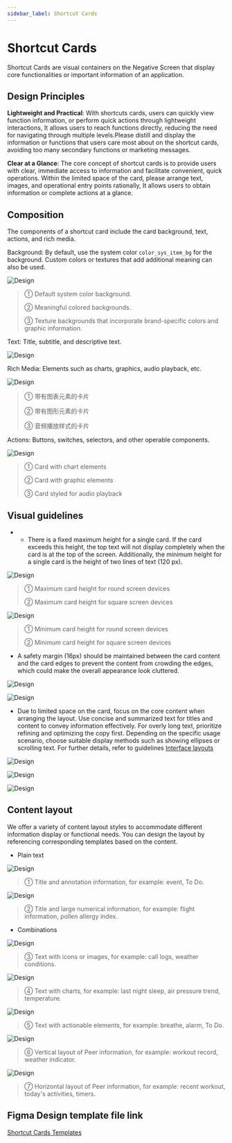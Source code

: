 ```yaml
---
sidebar_label: Shortcut Cards
---
```


# Shortcut Cards

Shortcut Cards are visual containers on the Negative Screen that display core functionalities or important information of an application.

## Design Principles

**Lightweight and Practical**: With shortcuts cards, users can quickly view function information, or perform quick actions through lightweight interactions, It allows users to reach functions directly, reducing the need for navigating through multiple levels.Please distill and display the information or functions that users care most about on the shortcut cards, avoiding too many secondary functions or marketing messages.

**Clear at a Glance**: The core concept of shortcut cards is to provide users with clear, immediate access to information and facilitate convenient, quick operations. Within the limited space of the card, please arrange text, images, and operational entry points rationally, It allows users to obtain information or complete actions at a glance.

## Composition

The components of a shortcut card include the card background, text, actions, and rich media.

Background: By default, use the system color `color_sys_item_bg` for the background. Custom colors or textures that add additional meaning can also be used.

![Design](/img/design/6e07088d-5c2b-4200-9c76-496d9f543716.png)

>① Default system color background.
>
>② Meaningful colored backgrounds.
>
>③ Texture backgrounds that incorporate brand-specific colors and graphic information.

Text: Title, subtitle, and descriptive text.

![Design](/img/design/a4502ace-d793-42e0-9aa0-4e6b582a5666.png)

Rich Media: Elements such as charts, graphics, audio playback, etc.

![Design](/img/design/897f2682-86eb-4ac3-add4-872e4080c49e.png)

>① 带有图表元素的卡片
>
>② 带有图形元素的卡片
>
>③ 音频播放样式的卡片

Actions: Buttons, switches, selectors, and other operable components.

![Design](/img/design/23c230ae-33c1-4f57-bee9-e4b1cfcb7df2.png)

>① Card with chart elements
>
>② Card with graphic elements
>
>③ Card styled for audio playback

## Visual guidelines

- - There is a fixed maximum height for a single card. If the card exceeds this height, the top text will not display completely when the card is at the top of the screen. Additionally, the minimum height for a single card is the height of two lines of text (120 px).

![Design](/img/design/33c879df-bee4-4dc2-a2c2-877538135818.png)

>① Maximum card height for round screen devices
>
>② Maximum card height for square screen devices

![Design](/img/design/eb303f9b-cd30-4fda-bf7c-f24ac2838ac5.png)

>① Minimum card height for round screen devices
>
>② Minimum card height for square screen devices

- A safety margin (16px) should be maintained between the card content and the card edges to prevent the content from crowding the edges, which could make the overall appearance look cluttered.

![Design](/img/design/d3e08c30-baf5-46ab-b52c-c35c850d10b2.png)

![Design](/img/design/24fdc203-eedb-4b8d-b945-9531597df6dc.png)

- Due to limited space on the card, focus on the core content when arranging the layout. Use concise and summarized text for titles and content to convey information effectively. For overly long text, prioritize refining and optimizing the copy first. Depending on the specific usage scenario, choose suitable display methods such as showing ellipses or scrolling text. For further details, refer to guidelines [Interface layouts](../internationalization/interface-layouts.md#compatible-with-multilingual-text)

![Design](/img/design/05181aa4-7c2c-4169-a74f-a2531105cacc.png)

![Design](/img/design/c3a0649a-3445-4140-a046-6df814275de0.png)

![Design](/img/design/769717d6-0640-4ad7-99ad-9b28e485dee7.gif)

## Content layout

We offer a variety of content layout styles to accommodate different information display or functional needs. You can design  the layout by referencing corresponding templates based on the content.

- Plain text

![Design](/img/design/1de4eb78-e974-4772-a8ff-0ce4281884d5.png)

>① Title and annotation information, for example: event, To Do.

![Design](/img/design/a21b080d-6c9e-4ebe-b60a-2923f13d920f.png)

>② Title and large numerical information, for example: flight information, pollen allergy index.

- Combinations

![Design](/img/design/302bca11-8797-421a-95a4-201d189d9d82.png)

>③ Text with icons or images, for example: call logs, weather conditions.

![Design](/img/design/5e49b336-f027-49b7-9341-3db2f4b643f0.png)

>④ Text with charts, for example: last night sleep, air pressure trend, temperature.

![Design](/img/design/fccf41dc-6f52-4b15-ab76-6d55116367d0.png)

>⑤ Text with actionable elements, for example: breathe, alarm, To Do.

![Design](/img/design/0d64c6e9-2bee-41a9-b6cd-2ceac01ba744.png)

>⑥ Vertical layout of Peer information, for example: workout record, weather indicator.

![Design](/img/design/334b7648-9a38-4013-a9f0-07ad6559b0b4.png)

>⑦ Horizontal layout of Peer information, for example: recent workout, today's activities, timers.

## Figma Design template file link

[Shortcut Cards Templates](https://www.figma.com/community/file/1372844485569677237)
